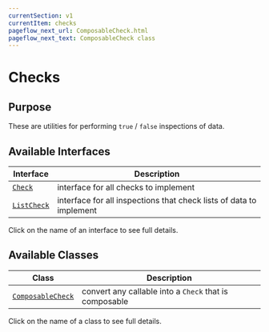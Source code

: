 ```yaml
---
currentSection: v1
currentItem: checks
pageflow_next_url: ComposableCheck.html
pageflow_next_text: ComposableCheck class
---
```


# Checks

## Purpose

These are utilities for performing `true` / `false` inspections of data.

## Available Interfaces

Interface | Description
------|------------
[`Check`](../Interfaces/Check.html) | interface for all checks to implement
[`ListCheck`](../Interfaces/ListCheck.html) | interface for all inspections that check lists of data to implement

Click on the name of an interface to see full details.

## Available Classes

Class | Description
------|------------
[`ComposableCheck`](ComposableCheck.html) | convert any callable into a `Check` that is composable

Click on the name of a class to see full details.
